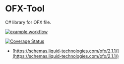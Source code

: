 # OFX-Tool
C# library for OFX file.

[![example workflow](https://github.com/rfavreau/OFX-Tool/actions/workflows/CICD.yml/badge.svg)](https://github.com/rfavreau/OFX-Tool/actions/workflows/CICD.yml)

[![Coverage Status](https://coveralls.io/repos/github/rfavreau/OFX-Tool/badge.svg)](https://coveralls.io/github/rfavreau/OFX-Tool)


- [https://schemas.liquid-technologies.com/ofx/2.1.1/](https://schemas.liquid-technologies.com/ofx/2.1.1/)